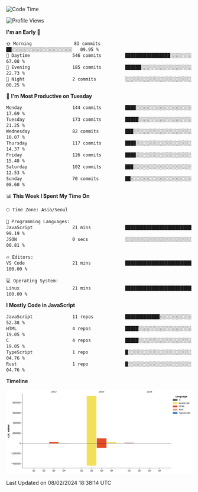 <!--START_SECTION:waka-->
![Code Time](http://img.shields.io/badge/Code%20Time-44%20hrs%204%20mins-blue)

![Profile Views](http://img.shields.io/badge/Profile%20Views-4-blue)

**I'm an Early 🐤** 

```text
🌞 Morning                81 commits          ██░░░░░░░░░░░░░░░░░░░░░░░   09.95 % 
🌆 Daytime                546 commits         █████████████████░░░░░░░░   67.08 % 
🌃 Evening                185 commits         ██████░░░░░░░░░░░░░░░░░░░   22.73 % 
🌙 Night                  2 commits           ░░░░░░░░░░░░░░░░░░░░░░░░░   00.25 % 
```
📅 **I'm Most Productive on Tuesday** 

```text
Monday                   144 commits         ████░░░░░░░░░░░░░░░░░░░░░   17.69 % 
Tuesday                  173 commits         █████░░░░░░░░░░░░░░░░░░░░   21.25 % 
Wednesday                82 commits          ███░░░░░░░░░░░░░░░░░░░░░░   10.07 % 
Thursday                 117 commits         ████░░░░░░░░░░░░░░░░░░░░░   14.37 % 
Friday                   126 commits         ████░░░░░░░░░░░░░░░░░░░░░   15.48 % 
Saturday                 102 commits         ███░░░░░░░░░░░░░░░░░░░░░░   12.53 % 
Sunday                   70 commits          ██░░░░░░░░░░░░░░░░░░░░░░░   08.60 % 
```


📊 **This Week I Spent My Time On** 

```text
🕑︎ Time Zone: Asia/Seoul

💬 Programming Languages: 
JavaScript               21 mins             █████████████████████████   99.19 % 
JSON                     0 secs              ░░░░░░░░░░░░░░░░░░░░░░░░░   00.81 % 

🔥 Editors: 
VS Code                  21 mins             █████████████████████████   100.00 % 

💻 Operating System: 
Linux                    21 mins             █████████████████████████   100.00 % 
```

**I Mostly Code in JavaScript** 

```text
JavaScript               11 repos            █████████████░░░░░░░░░░░░   52.38 % 
HTML                     4 repos             █████░░░░░░░░░░░░░░░░░░░░   19.05 % 
C                        4 repos             █████░░░░░░░░░░░░░░░░░░░░   19.05 % 
TypeScript               1 repo              █░░░░░░░░░░░░░░░░░░░░░░░░   04.76 % 
Rust                     1 repo              █░░░░░░░░░░░░░░░░░░░░░░░░   04.76 % 
```



**Timeline**

![Lines of Code chart](https://raw.githubusercontent.com/project-dy/project-dy/main/assets/bar_graph.png)


 Last Updated on 08/02/2024 18:38:14 UTC
<!--END_SECTION:waka-->
